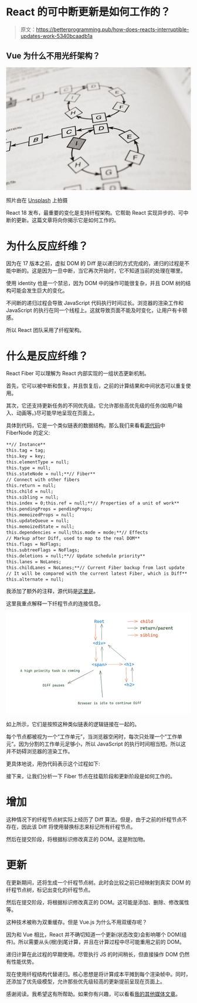 # React 的可中断更新是如何工作的？

> 原文：<https://betterprogramming.pub/how-does-reacts-interruptible-updates-work-5340bcaadb1a>

## Vue 为什么不用光纤架构？

![](img/bb267e635323a626bd11ed2cdd90157e.png)

照片由在 [Unsplash](https://unsplash.com?utm_source=medium&utm_medium=referral) 上拍摄

React 18 发布，最重要的变化是支持纤程架构。它帮助 React 实现异步的、可中断的更新。这篇文章将向你揭示它是如何工作的。

# 为什么反应纤维？

因为在 17 版本之前，虚拟 DOM 的 Diff 是以递归的方式完成的，递归的过程是不能中断的。这是因为一旦中断，当它再次开始时，它不知道当前的处理在哪里。

使用 identity 也是一个禁忌，因为 DOM 中的操作可能很复杂，并且 DOM 树的结构可能会发生巨大的变化。

不间断的递归过程会导致 JavaScript 代码执行时间过长。浏览器的渲染工作和 JavaScript 的执行在同一个线程上。这就导致页面不能及时变化，让用户有卡顿感。

所以 React 团队采用了纤程架构。

# 什么是反应纤维？

React Fiber 可以理解为 React 内部实现的一组状态更新机制。

首先，它可以被中断和恢复。并且恢复后，之前的计算结果和中间状态可以重复使用。

其次，它还支持更新任务的不同优先级。它允许那些高优先级的任务(如用户输入、动画等。)尽可能早地呈现在页面上。

具体到代码，它是一个类似链表的数据结构。那么我们来看看[源代码](https://github.com/facebook/react/blob/main/packages/react-reconciler/src/ReactFiber.new.js#L122)中 FiberNode 的定义:

```
**// Instance**
this.tag = tag;
this.key = key;
this.elementType = null;
this.type = null;
this.stateNode = null;**// Fiber**
// Connect with other fibers
this.return = null;
this.child = null;
this.sibling = null;
this.index = 0;this.ref = null;**// Properties of a unit of work**
this.pendingProps = pendingProps;
this.memoizedProps = null;
this.updateQueue = null;
this.memoizedState = null;
this.dependencies = null;this.mode = mode;**// Effects
// Markup after Diff, used to map to the real DOM**
this.flags = NoFlags;
this.subtreeFlags = NoFlags;
this.deletions = null;**// Update schedule priority**
this.lanes = NoLanes;
this.childLanes = NoLanes;**// Current Fiber backup from last update
// It will be compared with the current latest Fiber, which is Diff**
this.alternate = null;
```

我添加了额外的注释，源代码是[这里是](https://github.com/facebook/react/blob/main/packages/react-reconciler/src/ReactFiber.new.js#L122)。

这里我重点解释一下纤程节点的连接信息。

![](img/9b0926ad53163cca0b66b89004fea07c.png)

如上所示，它们是按照这种类似链表的逻辑链接在一起的。

每个节点都被视为一个“工作单元”，当浏览器空闲时，每次只处理一个“工作单元”。因为分割的工作单元足够小，所以 JavaScript 的执行时间相当短。所以这并不妨碍浏览器的渲染工作。

更具体地说，用伪代码表示这个过程如下:

接下来，让我们分析一下 Fiber 节点在挂载阶段和更新阶段是如何工作的。

# 增加

这种情况下的纤程节点树实际上经历了 Diff 算法。但是，由于之前的纤程节点不存在，因此该 Diff 将使用替换标志来标记所有纤程节点。

然后在提交阶段，将根据标识修改真正的 DOM。这是附加物。

# 更新

在更新期间，还将生成一个纤程节点树。此时会比较之前已经映射到真实 DOM 的纤程节点树，标记出变化的纤程节点。

然后在提交阶段，将根据标识修改真正的 DOM。这可能是添加、删除、修改属性等。

这种技术被称为双重缓存。但是 Vue.js 为什么不用双缓存呢？

因为和 Vue 相比，React 并不确切知道一个更新(状态改变)会影响哪个 DOM(组件)。所以需要从头(根)到尾计算，并且在计算过程中尽可能重用之前的 DOM。

递归计算在此过程的早期使用。尽管执行 JS 的时间稍长，但直接操作 DOM 仍然有性能优势。

现在使用纤程结构代替递归。核心思想是将计算成本平摊到每个渲染帧中。同时，还添加了优先级模型，允许那些优先级较高的更新提前呈现在页面上。

感谢阅读。我希望这有所帮助。如果你有兴趣，可以看看[我的其他媒体文章](https://medium.com/@islizeqiang/index-of-my-stories-published-in-2022-3c6e3cb94c07)。